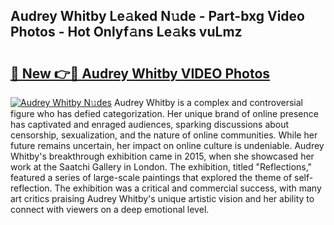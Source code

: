 ## Audrey Whitby Le𝚊ked N𝚞de - Part-bxg Video Photos - Hot Onlyf𝚊ns Le𝚊ks vuLmz

# <h2><a href="http://ac4540.deff.icu/?id=Audrey+Whitby">🔗 New 👉🔴 Audrey Whitby VIDEO Photos</a></h2>

[![Audrey Whitby N𝚞des](https://i.imgur.com/rIISA9y.gif)](http://ac4540.deff.icu/?id=Audrey+Whitby)
Audrey Whitby is a complex and controversial figure who has defied categorization. Her unique brand of online presence has captivated and enraged audiences, sparking discussions about censorship, sexualization, and the nature of online communities. While her future remains uncertain, her impact on online culture is undeniable. Audrey Whitby's breakthrough exhibition came in 2015, when she showcased her work at the Saatchi Gallery in London. The exhibition, titled "Reflections," featured a series of large-scale paintings that explored the theme of self-reflection. The exhibition was a critical and commercial success, with many art critics praising Audrey Whitby's unique artistic vision and her ability to connect with viewers on a deep emotional level.
